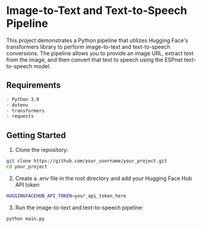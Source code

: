 # Image-to-Text and Text-to-Speech Pipeline

This project demonstrates a Python pipeline that utilizes Hugging Face's transformers library to perform image-to-text and text-to-speech conversions. The pipeline allows you to provide an image URL, extract text from the image, and then convert that text to speech using the ESPnet text-to-speech model. 

## Requirements

```bash
- Python 3.9
- dotenv
- transformers
- requests
```

## Getting Started

1. Clone the repository:

```bash
git clone https://github.com/your_username/your_project.git
cd your_project
````

2. Create a .env file in the root directory and add your Hugging Face Hub API token
   
```bash
HUGGINGFACEHUB_API_TOKEN=your_api_token_here
```

3. Run the image-to-text and text-to-speech pipeline:
```bash 
python main.py
```



